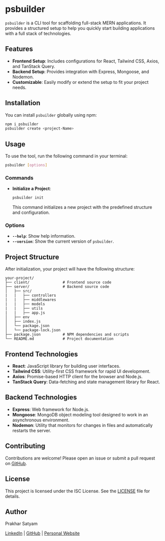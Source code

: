 
# psbuilder

`psbuilder` is a CLI tool for scaffolding full-stack MERN applications. It provides a structured setup to help you quickly start building applications with a full stack of technologies.

## Features

- **Frontend Setup**: Includes configurations for React, Tailwind CSS, Axios, and TanStack Query.
- **Backend Setup**: Provides integration with Express, Mongoose, and Nodemon.
- **Customizable**: Easily modify or extend the setup to fit your project needs.

## Installation

You can install `psbuilder` globally using npm:

```bash
npm i psbuilder 
psbuilder create <project-Name>
```

## Usage

To use the tool, run the following command in your terminal:

```bash
psbuilder [options]
```

### Commands

- **Initialize a Project**: 
  ```bash
  psbuilder init
  ```

  This command initializes a new project with the predefined structure and configuration.

### Options

- **`--help`**: Show help information.
- **`--version`**: Show the current version of `psbuilder`.

## Project Structure

After initialization, your project will have the following structure:

```
your-project/
├── client/               # Frontend source code
├── server/               # Backend source code
│   ├── src/
|   |   ├── controllers
|   |   ├── middlewares
|   |   ├── models
|   |   ├── utils
|   |   ├── app.js
│   ├── env
│   ├── index.js
│   └── package.json
│   └── package-lock.json
├── package.json          # NPM dependencies and scripts
└── README.md             # Project documentation
```

## Frontend Technologies

- **React**: JavaScript library for building user interfaces.
- **Tailwind CSS**: Utility-first CSS framework for rapid UI development.
- **Axios**: Promise-based HTTP client for the browser and Node.js.
- **TanStack Query**: Data-fetching and state management library for React.

## Backend Technologies

- **Express**: Web framework for Node.js.
- **Mongoose**: MongoDB object modeling tool designed to work in an asynchronous environment.
- **Nodemon**: Utility that monitors for changes in files and automatically restarts the server.

## Contributing

Contributions are welcome! Please open an issue or submit a pull request on [GitHub](https://github.com/your-username/psbuilder).

## License

This project is licensed under the ISC License. See the [LICENSE](LICENSE) file for details.

## Author

Prakhar Satyam

[LinkedIn](https://www.linkedin.com/in/prakhar-satyam-02a972157/) | [GitHub](https://github.com/prakharsatyam) | [Personal Website](https://blog-livid-alpha.vercel.app/)
```
